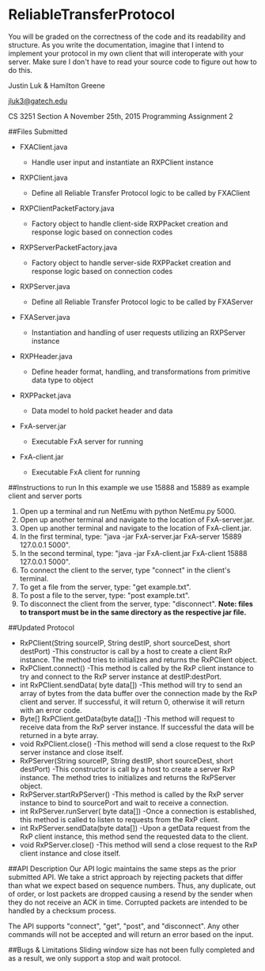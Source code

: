 # ReliableTransferProtocol

You will be graded on the correctness of the code and its readability and structure.
As you write the documentation, imagine that I intend to implement your protocol in my own client that will interoperate with your server.
Make sure I don't have to read your source code to figure out how to do this.

Justin Luk & Hamilton Greene

jluk3@gatech.edu

CS 3251 Section A
November 25th, 2015
Programming Assignment 2

##Files Submitted

* FXAClient.java
  * Handle user input and instantiate an RXPClient instance

* RXPClient.java
  - Define all Reliable Transfer Protocol logic to be called by FXAClient

* RXPClientPacketFactory.java
  - Factory object to handle client-side RXPPacket creation and response logic based on connection codes

* RXPServerPacketFactory.java
  - Factory object to handle server-side RXPPacket creation and response logic based on connection codes

* RXPServer.java
  - Define all Reliable Transfer Protocol logic to be called by FXAServer

* FXAServer.java
  - Instantiation and handling of user requests utilizing an RXPServer instance

* RXPHeader.java
  - Define header format, handling, and transformations from primitive data type to object

* RXPPacket.java
  - Data model to hold packet header and data
 
* FxA-server.jar
  - Executable FxA server for running
  
* FxA-client.jar
  - Executable FxA client for running

##Instructions to run
In this example we use 15888 and 15889 as example client and server ports

1. Open up a terminal and run NetEmu with python NetEmu.py 5000. 
2. Open up another terminal and navigate to the location of FxA-server.jar. 
3. Open up another terminal and navigate to the location of FxA-client.jar. 
4. In the first terminal, type: "java -jar FxA-server.jar FxA-server 15889 127.0.0.1 5000". 
5. In the second terminal, type: "java -jar FxA-client.jar FxA-client 15888 127.0.0.1 5000". 
6. To connect the client to the server, type "connect" in the client's terminal. 
7. To get a file from the server, type: "get example.txt". 
8. To post a file to the server, type: "post example.txt". 
9. To disconnect the client from the server, type: "disconnect".
**Note: files to transport must be in the same directory as the respective jar file.**

##Updated Protocol
* RxPClient(String sourceIP, String destIP, short sourceDest, short destPort)
  -This constructor is call by a host to create a client RxP instance. The method tries to initializes and returns the RxPClient object.
* RxPClient.connect()
  -This method is called by the RxP client instance to try and connect to the RxP server instance at destIP:destPort.
* int RxPClient.sendData( byte data[])
  -This method will try to send an array of bytes from the data buffer over the connection made by the RxP client and server. If successful, it will return 0, otherwise it will return with an error code.
* Byte[] RxPClient.getData(byte data[])
  -This method will request to receive data from the RxP server instance. If successful the data will be returned in a byte array.
* void RxPClient.close()
  -This method will send a close request to the RxP server instance and close itself.
* RxPServer(String sourceIP, String destIP, short sourceDest, short destPort)
  -This constructor is call by a host to create a server RxP instance. The method tries to initializes and returns the RxPServer object.
* RxPServer.startRxPServer()
  -This method is called by the RxP server instance to bind to sourcePort and wait to receive a connection.
* int RxPServer.runServer( byte data[])
  -Once a connection is established, this method is called to listen to requests from the RxP client.
* int RxPServer.sendData(byte data[])
  -Upon a getData request from the RxP client instance, this method send the requested data to the client.
* void RxPServer.close()
  -This method will send a close request to the RxP client instance and close itself.

##API Description
Our API logic maintains the same steps as the prior submitted API. We take a strict approach by rejecting packets 
that differ than what we expect based on sequence numbers. Thus, any duplicate, out of order, or lost packets are dropped 
causing a resend by the sender when they do not receive an ACK in time. Corrupted packets are intended to be handled by 
a checksum process.

The API supports "connect", "get", "post", and "disconnect". Any other commands will not be accepted and will return an 
error based on the input.

##Bugs & Limitations
Sliding window size has not been fully completed and as a result, we only support a stop and wait protocol.
